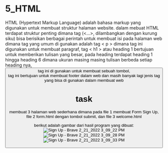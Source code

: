 # 5_HTML

HTML (Hypertext Markup Language) adalah bahasa markup yang digunakan untuk membuat struktur halaman website. 
dalam mebuat HTML terdapat struktur penting dimana tag (<...>, dilambangkan dengan kurung siku) bisa berisikan berbagai perintah untuk membuat isi pada halaman web
dimana tag yang umum di gunakan adalah tag < p > dimana tag ini digunakan untuk membuat paragraf, tag < h1 > atau heading 1 bertujuan untuk memberikan tulisan yang besar, pada heading terdapat heading 1 hingga heading 6 dimana ukuran masing masing tulisan berbeda setiap heading nya, <button> tag ini di gunakan untuk membuat sebuah tombol, <footer> tag ini bertujuan untuk membuat footer dalam web dan masih banyak lagi jenis tag yang bisa di gunakan dalam membuat web

  # task
  membuat 3 halaman web sederhana dimana pada file 1 membuat Form Sign Up, file 2 form.html dengan tombol submit, dan file 3 welcome.html
  
  berikut adalah gambar dari hasil program yang dibuat:
  ![Sign Up - Brave 2_21_2022 3_09_22 PM](https://user-images.githubusercontent.com/72496912/155055017-6d6d1bd8-7cd7-40de-aaf5-9f61a5aa143f.png)
![Sign Up - Brave 2_21_2022 3_09_28 PM](https://user-images.githubusercontent.com/72496912/155055023-ce6f01e4-c0cf-4a3c-89c5-a3f61a21faff.png)
![Sign Up - Brave 2_21_2022 3_09_33 PM](https://user-images.githubusercontent.com/72496912/155055025-1d88140b-2ede-4e75-88e6-24ed998206a7.png)
